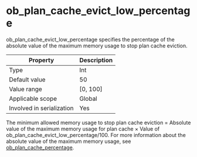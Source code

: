 # ob_plan_cache_evict_low_percentage

ob_plan_cache_evict_low_percentage specifies the percentage of the absolute value of the maximum memory usage to stop plan cache eviction.

| **Property** | **Description** |
|---------|------------|
| Type | Int |
| Default value | 50 |
| Value range | \[0, 100\] |
| Applicable scope | Global |
| Involved in serialization | Yes |

The minimum allowed memory usage to stop plan cache eviction = Absolute value of the maximum memory usage for plan cache × Value of ob_plan_cache_evict_low_percentage/100. For more information about the absolute value of the maximum memory usage, see [ob_plan_cache_percentage](86.ob_plan_cache_percentage-of-mysql-mode.md).
